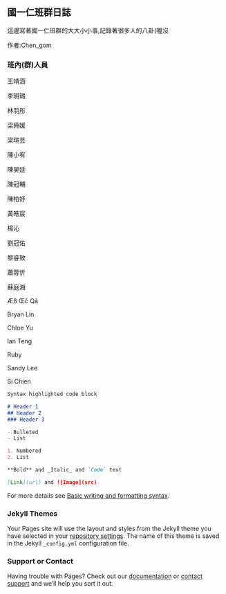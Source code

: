 ## 國一仁班群日誌

這邊寫著國一仁班群的大大小小事,記錄著很多人的八卦(喔沒

作者:Chen_gom

### 班內(群)人員

王靖涵

李明璐

林羽彤

梁舜媛

梁瑄芸

陳小宥

陳昊廷

陳冠輔

陳柏妤

黃晧宸

楊沁

劉冠佑

黎睿致

蕭蓉忻

蘇庭湘

Æß Œč Qã

Bryan Lin

Chloe Yu

Ian Teng

Ruby

Sandy Lee

Si Chien


```markdown
Syntax highlighted code block

# Header 1
## Header 2
### Header 3

- Bulleted
- List

1. Numbered
2. List

**Bold** and _Italic_ and `Code` text

[Link](url) and ![Image](src)
```

For more details see [Basic writing and formatting syntax](https://docs.github.com/en/github/writing-on-github/getting-started-with-writing-and-formatting-on-github/basic-writing-and-formatting-syntax).

### Jekyll Themes

Your Pages site will use the layout and styles from the Jekyll theme you have selected in your [repository settings](https://github.com/Chengom/webtest/settings/pages). The name of this theme is saved in the Jekyll `_config.yml` configuration file.

### Support or Contact

Having trouble with Pages? Check out our [documentation](https://docs.github.com/categories/github-pages-basics/) or [contact support](https://support.github.com/contact) and we’ll help you sort it out.

